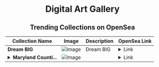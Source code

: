 <div align="center">

# Digital Art Gallery

## Trending Collections on OpenSea

| Collection Name                       | Image                                                                                     | Description                       | OpenSea Link                                                                                          |
|---------------------------------------|-------------------------------------------------------------------------------------------|-----------------------------------|--------------------------------------------------------------------------------------------------------|
| **Dream BIG** | ![Image](https://i.seadn.io/s/raw/files/d446a6729b218a65b5a32b49700d858d.png?w=500&auto=format?w=200&auto=format) | Dream BIG | <details><summary>Link</summary>[Dream BIG](https://opensea.io/collection/dream-big-16)</details> |
| **<details><summary>Maryland Counti...</summary>Maryland Counties on Arbitrum</details>** | ![Image](https://i.seadn.io/s/raw/files/1838c6c06dd869bdda8a943ac105d480.png?w=500&auto=format?w=200&auto=format) |  | <details><summary>Link</summary>[Maryland Counties on Arbitrum](https://opensea.io/collection/maryland-counties-on-arbitrum)</details> |

</div>